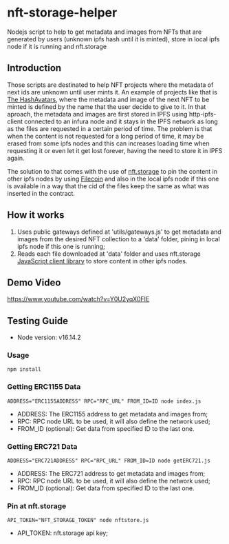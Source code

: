 # nft-storage-helper

Nodejs script to help to get metadata and images from NFTs that are generated by users (unknown ipfs hash until it is minted), store in local ipfs node if it is running and nft.storage

## Introduction

Those scripts are destinated to help NFT projects where the metadata of next ids are unknown until user mints it. An example of projects like that is [The HashAvatars](https://dweb.link/ipns/thehashavatars.crypto), where the metadata and image of the next NFT to be minted is defined by the name that the user decide to give to it. In that aproach, the metadata and images are first stored in IPFS using http-ipfs-client connected to an infura node and it stays in the IPFS network as long as the files are requested in a certain period of time. The problem is that when the content is not requested for a long period of time, it may be erased from some ipfs nodes and this can increases loading time when requesting it or even let it get lost forever, having the need to store it in IPFS again.

The solution to that comes with the use of [nft.storage](https://nft.storage/) to pin the content in other ipfs nodes by using [Filecoin](https://filecoin.io/) and also in the local ipfs node if this one is available in a way that the cid of the files keep the same as what was inserted in the contract.

## How it works     

  1. Uses public gateways defined at 'utils/gateways.js' to get metadata and images from the desired NFT collection to a 'data' folder, pining in local ipfs node if this one is running;
  2. Reads each file downloaded at 'data' folder and uses nft.storage [JavaScript client library](https://nft.storage/docs/client/js/#storecar---store-a-content-archive-car) to store content in other ipfs nodes.

## Demo Video

  https://www.youtube.com/watch?v=Y0U2yqX0FIE

## Testing Guide

  - Node version: v16.14.2

### Usage

`npm install`

### Getting ERC1155 Data

`ADDRESS="ERC1155ADDRESS" RPC="RPC_URL" FROM_ID=ID node index.js`

 - ADDRESS: The ERC1155 address to get metadata and images from;
 - RPC: RPC node URL to be used, it will also define the network used;
 - FROM_ID (optional): Get data from specified ID to the last one.

### Getting ERC721 Data

`ADDRESS="ERC721ADDRESS" RPC="RPC_URL" FROM_ID=ID node getERC721.js`

- ADDRESS: The ERC721 address to get metadata and images from;
- RPC: RPC node URL to be used, it will also define the network used;
- FROM_ID (optional): Get data from specified ID to the last one.

### Pin at nft.storage

`API_TOKEN="NFT_STORAGE_TOKEN" node nftstore.js`

- API_TOKEN: nft.storage api key;
